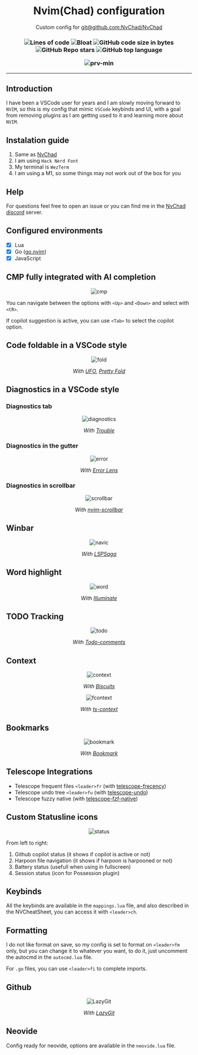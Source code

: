 <h1 align="center">Nvim(Chad) configuration</h1>
<p align="center">Custom config for <a href="https://github.com/NvChad/NvChad">git@github.com:NvChad/NvChad</a><p>
<h3 align="center">

![Lines of code](https://img.shields.io/tokei/lines/github/BrunoKrugel/dotfiles?color=%2381A1C1&label=LINES&logoColor=%2381A1C1&style=for-the-badge)
![Bloat](https://img.shields.io/badge/Bloat-Minimal-c585cf?style=for-the-badge)
![GitHub code size in bytes](https://img.shields.io/github/languages/code-size/BrunoKrugel/dotfiles?color=e1b56a&style=for-the-badge)
![GitHub Repo stars](https://img.shields.io/github/stars/BrunoKrugel/dotfiles?color=74be88&style=for-the-badge)
![GitHub top language](https://img.shields.io/github/languages/top/BrunoKrugel/dotfiles?color=6d92bf&style=for-the-badge)

<div align="center">
    
![prv-min](./img/prv.png)
</div>

</h3>
<hr>

## Introduction

I have been a VSCode user for years and I am slowly moving forward to `NVIM`, so this is my config that mimic `VSCode` keybinds and UI, with a goal from removing plugins as I am getting used to it and learning more about `NVIM`.

## Instalation guide

1. Same as [NvChad](https://nvchad.com/docs/quickstart/install)
2. I am using `Hack Nerd Font`
3. My terminal is `WezTerm`
4. I am using a M1, so some things may not work out of the box for you

## Help

For questions feel free to open an issue or you can find me in the [NvChad discord](https://discord.com/invite/gADmkJb9Fb) server.

## Configured environments

- [x] Lua
- [x] Go ([go.nvim](https://github.com/ray-x/go.nvim))
- [x] JavaScript

## CMP fully integrated with AI completion

<div align="center">

![cmp](./img/cmp.png)

</div>

You can navigate between the options with `<Up>` and `<Down>` and select with `<CR>`.

If copilot suggestion is active, you can use `<Tab>` to select the copilot option.

## Code foldable in a VSCode style

<div align="center">

![fold](./img/fold.png)

_With [UFO](https://github.com/kevinhwang91/nvim-ufo), [Pretty Fold](https://github.com/anuvyklack/pretty-fold.nvim)_

</div>

## Diagnostics in a VSCode style

### Diagnostics tab

<div align="center">

![diagnostics](./img/diagnostics.png)

_With [Trouble](https://github.com/folke/trouble.nvim)_

</div>

### Diagnostics in the gutter

<div align="center">

![error](./img/error_lens.png)

_With [Error Lens](https://github.com/chikko80/error-lens.nvim)_

</div>

### Diagnostics in scrollbar

<div align="center">

![scrollbar](./img/discroll.png)

_With [nvim-scrollbar](https://github.com/petertriho/nvim-scrollbar)_

</div>

## Winbar

<div align="center">

![navic](./img/navic.png)

_With [LSPSaga](https://github.com/nvimdev/lspsaga.nvim)_

</div>

## Word highlight

<div align="center">

![word](./img/word.png)

_With [Illuminate](https://github.com/RRethy/vim-illuminate)_

</div>

## TODO Tracking

<div align="center">

![todo](./img/todo.png)

_With [Todo-comments](https://github.com/folke/todo-comments.nvim)_

</div>

## Context

<div align="center">

![context](./img/context.png)

_With [Biscuits](https://github.com/code-biscuits/nvim-biscuits)_

![fcontext](./img/fcontext.png)

_With [ts-context](https://github.com/nvim-treesitter/nvim-treesitter-context)_

</div>

## Bookmarks

<div align="center">

![bookmark](./img/bookmark.png)

_With [Bookmark](https://github.com/MattesGroeger/vim-bookmarks)_

</div>

## Telescope Integrations

- Telescope frequent files `<leader>fr` (with [telescope-frecency](https://github.com/nvim-telescope/telescope-frecency.nvim))
- Telescope undo tree `<leader>fu` (with [telescope-undo](https://github.com/debugloop/telescope-undo.nvim))
- Telescope fuzzy native (with [telescope-fzf-native](https://github.com/nvim-telescope/telescope-fzf-native.nvim))

## Custom Statusline icons

<div align="center">

![status](./img/Statusline.png)

</div>

From left to right:

1. Github copilot status (it shows if copilot is active or not)
2. Harpoon file navigation (it shows if harpoon is harpooned or not)
3. Battery status (usefull when using in fullscreen)
4. Session status (icon for Possession plugin)

## Keybinds

All the keybinds are available in the `mappings.lua` file, and also described in the NVCheatSheet, you can access it with `<leader>ch`.

## Formatting

I do not like format on save, so my config is set to format on `<leader>fm` only, but you can change it to whatever you want, to do it, just uncomment the autocmd in the `autocmd.lua` file.

For `.go` files, you can use `<leader>fi` to complete imports.

## Github

<div align="center">

![LazyGit](./img/lazygit.png)

_With [LazyGit](https://github.com/kdheepak/lazygit.nvim)_

</div>

## Neovide

Config ready for neovide, options are available in the `neovide.lua` file.
